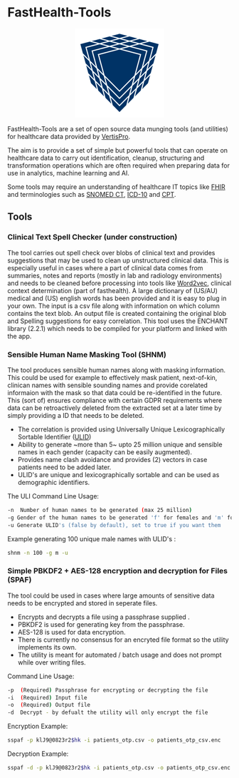 # FastHealth-Tools
<p align="center">
    <img
      alt="FastHealth"
      src="fasthealth_logo.svg"
      width="200"
    />
</p>

FastHealth-Tools are a set of open source data munging tools (and utilities) for healthcare data provided by [VertisPro][]. 

The aim is to provide a set of simple but powerful tools that can operate on healthcare data to carry out identification, cleanup, structuring and transformation operations which are often required when preparing data for use in analytics, machine learning and AI.

Some tools may require an understanding of healthcare IT topics like [FHIR][] and terminologies such as [SNOMED CT][], [ICD-10][] and [CPT][].

## Tools

### Clinical Text Spell Checker (under construction)
The tool carries out spell check over blobs of clinical text and provides suggestions that may be used to clean up unstructured clinical data. This is especially useful in cases where a part of clinical data comes from summaries, notes and reports (mostly in lab and radiology environments) and needs to be cleaned before processing into tools like [Word2vec][], clinical context determination (part of fasthealth). A large dictionary of (US/AU) medical and (US) english words has been provided and it is easy to plug in your own. The input is a csv file along with information on which column contains the text blob. An output file is created containing the original blob and Spelling suggestions for easy correlation. This tool uses the ENCHANT library (2.2.1) which needs to be compiled for your platform and linked with the app.

### Sensible Human Name Masking Tool (SHNM)
The tool produces sensible human names along with masking information. This could be used for example to effectively mask patient, next-of-kin, clinican names with sensible sounding names and provide corelated informaion with the mask so that data could be re-identified in the future. This (sort of) ensures compliance with certain GDPR requirements where data can be retroactively deleted from the extracted set at a later time by simply providing a ID that needs to be deleted.

* The correlation is provided using Universally Unique Lexicographically Sortable Identifier ([ULID][])
* Ability to generate ~more than 5~ upto 25  million unique and sensible names in each gender (capacity can be easily augmented).
* Provides name clash avoidance and provides (2) vectors in case patients need to be added later.
* ULID's are unique and lexicographically sortable and can be used as demographic identifiers.

 The ULI
Command Line Usage:
```bash
-n  Number of human names to be generated (max 25 million)
-g Gender of the human names to be generated 'f' for females and 'm' for males. will generate female if unspecified
-u Generate ULID's (false by default), set to true if you want them
```
Example generating 100 unique male names with ULID's :
```bash
shnm -n 100 -g m -u
```

### Simple PBKDF2 + AES-128 encryption and decryption for Files (SPAF)
The tool could be used in cases where large amounts of sensitive data needs to be encrypted and stored in seperate files.
* Encrypts and decrypts a file using a passphrase supplied . 
* PBKDF2 is used for generating key from the passphrase.
* AES-128 is used for data encryption.
* There is currently no consensus for an encryted file format so the utility implements its own.
* The utility is meant for automated / batch usage and does not prompt while over writing files.

Command Line Usage:
```bash
-p  (Required) Passphrase for encrypting or decrypting the file
-i  (Required) Input file
-o  (Required) Output file
-d  Decrypt - by defualt the utility will only encrypt the file
```
Encryption Example:
```bash
sspaf -p klJ9@0823r2$hk -i patients_otp.csv -o patients_otp_csv.enc
```

Decryption Example:
```bash
sspaf -d -p klJ9@0823r2$hk -i patients_otp.csv -o patients_otp_csv.enc
```

[VertisPro]: https://www.vertispro.com
[FHIR]: https://www.hl7.org/fhir
[SNOMED CT]: https://www.snomed.org/snomed-ct
[ICD-10]: https://en.wikipedia.org/wiki/ICD-10
[CPT]: https://en.wikipedia.org/wiki/Current_Procedural_Terminology
[ULID]: https://github.com/ulid/spec
[Word2vec]: https://en.wikipedia.org/wiki/Word2vec